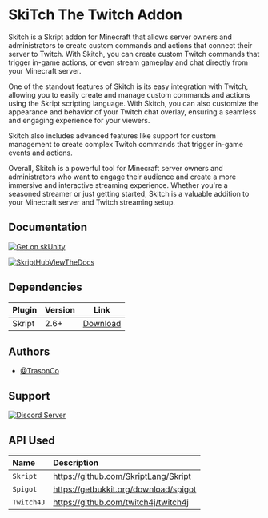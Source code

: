 
# SkiTch The Twitch Addon

Skitch is a Skript addon for Minecraft that allows server owners and administrators to create custom commands and actions that connect their server to Twitch. With Skitch, you can create custom Twitch commands that trigger in-game actions, or even stream gameplay and chat directly from your Minecraft server.

One of the standout features of Skitch is its easy integration with Twitch, allowing you to easily create and manage custom commands and actions using the Skript scripting language. With Skitch, you can also customize the appearance and behavior of your Twitch chat overlay, ensuring a seamless and engaging experience for your viewers.

Skitch also includes advanced features like support for custom management to create complex Twitch commands that trigger in-game events and actions.

Overall, Skitch is a powerful tool for Minecraft server owners and administrators who want to engage their audience and create a more immersive and interactive streaming experience. Whether you're a seasoned streamer or just getting started, Skitch is a valuable addition to your Minecraft server and Twitch streaming setup.


## Documentation


[![Get on skUnity](https://skunity.com/branding/buttons/get_on_docs_2.png)](https://docs.skunity.com/syntax/search/addon:skitch)



[![SkriptHubViewTheDocs](http://skripthub.net/static/addon/ViewTheDocsButton.png)](http://skripthub.net/docs/?addon=Skitch)

## Dependencies

| Plugin            | Version        | Link        |
| ----------------- | -------------- | ----------- |
| Skript | 2.6+ | [Download](https://github.com/SkriptLang/Skript/releases/latest)|

## Authors

- [@TrasonCo](https://www.github.com/TrasonCo)


## Support

[![Discord Server](https://discordapp.com/api/guilds/530420516276666379/embed.png?style=banner2)](https://discord.gg/AwFBkQj57c)


## API Used


| Name   | Description                |
| :-------- | :------------------------- |
| `Skript` | https://github.com/SkriptLang/Skript |
| `Spigot` | https://getbukkit.org/download/spigot |
| `Twitch4J` | https://github.com/twitch4j/twitch4j |



